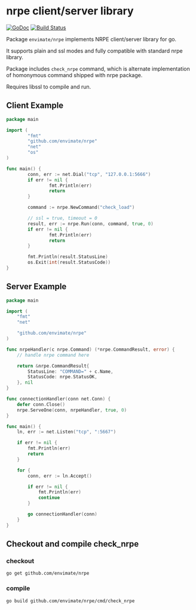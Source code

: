 # nrpe client/server library

[![GoDoc](https://godoc.org/github.com/envimate/nrpe?status.svg)](https://godoc.org/github.com/envimate/nrpe)
[![Build Status](https://travis-ci.org/envimate/nrpe.svg?branch=master)](https://travis-ci.org/envimate/nrpe)

Package `envimate/nrpe` implements NRPE client/server library for go.

It supports plain and ssl modes and fully compatible with standard nrpe library.

Package includes `check_nrpe` command, which is alternate implementation of homonymous command shipped with nrpe package.

Requires libssl to compile and run.

## Client Example

```go
package main

import (
        "fmt"
        "github.com/envimate/nrpe"
        "net"
        "os"
)

func main() {
        conn, err := net.Dial("tcp", "127.0.0.1:5666")
        if err != nil {
                fmt.Println(err)
                return
        }

        command := nrpe.NewCommand("check_load")

        // ssl = true, timeout = 0
        result, err := nrpe.Run(conn, command, true, 0)
        if err != nil {
                fmt.Println(err)
                return
        }

        fmt.Println(result.StatusLine)
        os.Exit(int(result.StatusCode))
}
```

## Server Example

```go
package main

import (
	"fmt"
	"net"

	"github.com/envimate/nrpe"
)

func nrpeHandler(c nrpe.Command) (*nrpe.CommandResult, error) {
	// handle nrpe command here

	return &nrpe.CommandResult{
		StatusLine: "COMMAND=" + c.Name,
		StatusCode: nrpe.StatusOK,
	}, nil
}

func connectionHandler(conn net.Conn) {
	defer conn.Close()
	nrpe.ServeOne(conn, nrpeHandler, true, 0)
}

func main() {
	ln, err := net.Listen("tcp", ":5667")

	if err != nil {
		fmt.Println(err)
		return
	}

	for {
		conn, err := ln.Accept()

		if err != nil {
			fmt.Println(err)
			continue
		}

		go connectionHandler(conn)
	}
}
```

## Checkout and compile check_nrpe

### checkout
`go get github.com/envimate/nrpe`

### compile
`go build github.com/envimate/nrpe/cmd/check_nrpe`
